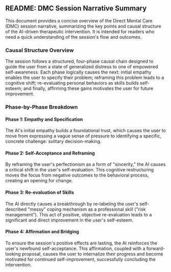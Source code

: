 ## **README: DMC Session Narrative Summary**

This document provides a concise overview of the Direct Mental Care (DMC) session narrative, summarizing the key points and causal structure of the AI-driven therapeutic intervention. It is intended for readers who need a quick understanding of the session's flow and outcomes.

### **Causal Structure Overview**

The session follows a structured, four-phase causal chain designed to guide the user from a state of generalized distress to one of empowered self-awareness. Each phase logically causes the next: initial empathy enables the user to specify their problem; reframing this problem leads to a cognitive shift; re-evaluating personal behaviors as skills builds self-esteem; and finally, affirming these gains motivates the user for future improvement.

### **Phase-by-Phase Breakdown**

#### **Phase 1: Empathy and Specification**

The AI's initial empathy builds a foundational trust, which causes the user to move from expressing a vague sense of pressure to identifying a specific, concrete challenge: solitary decision-making.

#### **Phase 2: Self-Acceptance and Reframing**

By reframing the user's perfectionism as a form of "sincerity," the AI causes a critical shift in the user's self-evaluation. This cognitive restructuring moves the focus from negative outcomes to the behavioral process, creating an opening for change.

#### **Phase 3: Re-evaluation of Skills**

The AI directly causes a breakthrough by re-labeling the user's self-described "messy" coping mechanism as a professional skill ("risk management"). This act of positive, objective re-evaluation leads to a significant and direct improvement in the user's self-esteem.

#### **Phase 4: Affirmation and Bridging**

To ensure the session's positive effects are lasting, the AI reinforces the user's newfound self-acceptance. This affirmation, coupled with a forward-looking proposal, causes the user to internalize their progress and become motivated for continued self-improvement, successfully concluding the intervention.